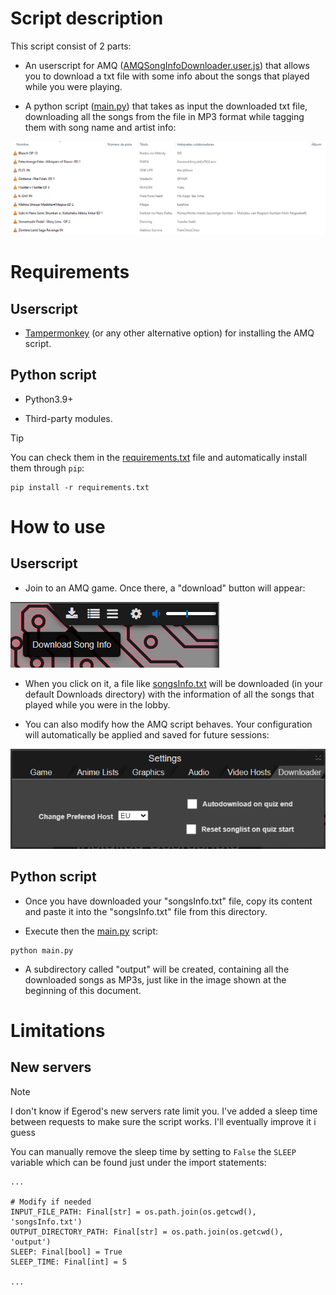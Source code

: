 # Script description

This script consist of 2 parts:

- An userscript for AMQ ([AMQSongInfoDownloader.user.js](AMQSongInfoDownloader.user.js)) that allows you to download a txt file with some info about the songs that played while you were playing.

- A python script ([main.py](main.py)) that takes as input the downloaded txt file, downloading all the songs from the file in MP3 format while tagging them with song name and artist info:

![OutputExample](images/output.png)


# Requirements

## Userscript

- [Tampermonkey](https://www.tampermonkey.net/) (or any other alternative option) for installing the AMQ script.

## Python script

- Python3.9+

- Third-party modules.

> [!TIP]
> You can check them in the [requirements.txt](requirements.txt) file and automatically install them through `pip`:
> 
> ```
> pip install -r requirements.txt
> ```


# How to use

## Userscript

- Join to an AMQ game. Once there, a "download" button will appear:

![DownloadButton](images/download_button.png)

- When you click on it, a file like [songsInfo.txt](songsInfo.txt) will be downloaded (in your default Downloads directory) with the information of all the songs that played while you were in the lobby.

- You can also modify how the AMQ script behaves. Your configuration will automatically be applied and saved for future sessions: 

![ScriptConfiguration](images/configuration.png)

## Python script

- Once you have downloaded your "songsInfo.txt" file, copy its content and paste it into the "songsInfo.txt" file from this directory.

- Execute then the [main.py](main.py) script:

```
python main.py
```

- A subdirectory called "output" will be created, containing all the downloaded songs as MP3s, just like in the image shown at the beginning of this document.


# Limitations

## New servers

> [!NOTE]
> I don't know if Egerod's new servers rate limit you. I've added a sleep time between requests to make sure the script works. I'll eventually improve it i guess

You can manually remove the sleep time by setting to `False` the `SLEEP` variable which can be found just under the import statements:

```
...

# Modify if needed
INPUT_FILE_PATH: Final[str] = os.path.join(os.getcwd(), 'songsInfo.txt')
OUTPUT_DIRECTORY_PATH: Final[str] = os.path.join(os.getcwd(), 'output')
SLEEP: Final[bool] = True
SLEEP_TIME: Final[int] = 5

...
```
